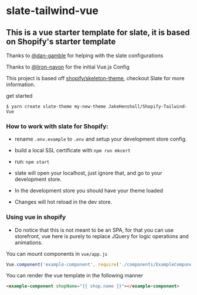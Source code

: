 slate-tailwind-vue
=====================

## This is a vue starter template for slate, it is based on Shopify's starter template

Thanks to [@dan-gamble](https://github.com/dan-gamble) for helping with the slate configurations

Thanks to [@liron-navon](https://github.com/liron-navon) for the initial Vue.js Config

This project is based off [shopify/skeleton-theme](https://github.com/shopify/skeleton-theme), checkout Slate for more information.

get started
```
$ yarn create slate-theme my-new-theme JakeHenshall/Shopify-Tailwind-Vue
```


### How to work with slate for Shopify:

- rename `.env.example` to `.env` and setup your development store config.

- build a local SSL certificate with `npm run mkcert`
- run: `npm start`
- slate will open your localhost, just ignore that, and go to your development store.
- In the development store you should have your theme loaded
- Changes will hot reload in the dev store.

### Using vue in shopify

- Do notice that this is not meant to be an SPA, for that you can use storefront, vue here is purely to replace JQuery for logic operations and animations.

You can mount components in `vue/app.js`

```js
Vue.component('example-component', require('./components/ExampleComponent.vue').default);
```

You can render the vue template in the following manner
```html
<example-component shopName="{{ shop.name }}"></example-component>
```
